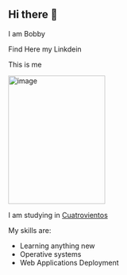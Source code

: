 ## Hi there 👋

I am Bobby

Find Here my Linkdein

This is me

<img width="195" height="259" alt="image" src="https://github.com/user-attachments/assets/5644b1db-f089-40ec-b288-3f5aca49a4f3" />

I am studying in [Cuatrovientos](https://www.cuatrovientos.org/)

My skills are:
- Learning anything new
- Operative systems
- Web Applications Deployment
  
